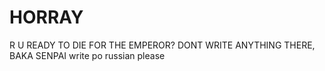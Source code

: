 # HORRAY
R U READY TO DIE FOR THE EMPEROR?
DONT WRITE ANYTHING THERE, BAKA SENPAI
write po russian please
